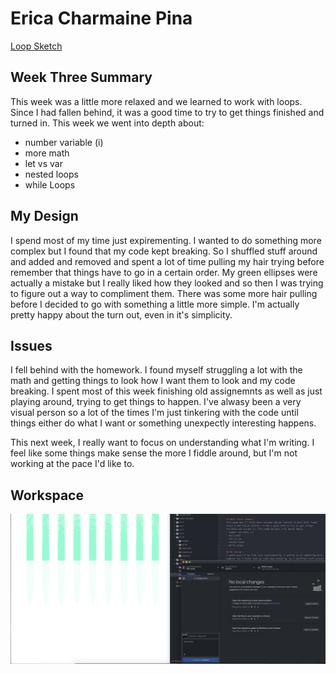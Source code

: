 # Erica Charmaine Pina

[Loop Sketch](https://ecpina.github.io/120-work/hw-8/index.html)

## Week Three Summary
This week was a little more relaxed and we learned to work with loops. Since I had fallen behind, it was a good time to try to get things finished and turned in. This week we went into depth about:
- number variable (i)
- more math
- let vs var
- nested loops
- while Loops

## My Design
I spend most of my time just expirementing. I wanted to do something more complex but I found that my code kept breaking. So I shuffled stuff around and added and removed and spent a lot of time pulling my hair trying before remember that things have to go in a certain order. My green ellipses were actually a mistake but I really liked how they looked and so then I was trying to figure out a way to compliment them. There was some more hair pulling before I decided to go with something a little more simple. I'm actually pretty happy about the turn out, even in it's simplicity.

## Issues
I fell behind with the homework. I found myself struggling a lot with the math and getting things to look how I want them to look and my code breaking. I spent most of this week finishing old assignemnts as well as just playing around, trying to get things to happen. I've alwasy been a very visual person so a lot of the times I'm just tinkering with the code until things either do what I want or something unexpectly interesting happens.

This next week, I really want to focus on understanding what I'm writing. I feel like some things make sense the more I fiddle around, but I'm not working at the pace I'd like to.

## Workspace
![hw-6 screen shot](../hw-8/images/hw8screen.png)
